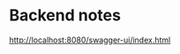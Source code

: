 # Backend notes

[http://localhost:8080/swagger-ui/index.html](http://localhost:8080/swagger-ui/index.html)